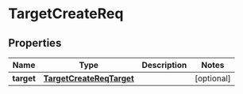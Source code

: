 # TargetCreateReq

## Properties
Name | Type | Description | Notes
------------ | ------------- | ------------- | -------------
**target** | [**TargetCreateReqTarget**](TargetCreateReqTarget.md) |  |  [optional]
